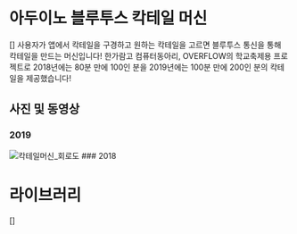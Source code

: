 # 아두이노 블루투스 칵테일 머신
[]
 사용자가 앱에서 칵테일을 구경하고 원하는 칵테일을 고르면 블루투스 통신을 통해 칵테일을 만드는 머신입니다!
 한가람고 컴퓨터동아리, OVERFLOW의 학교축제용 프로젝트로 2018년에는 80분 만에 100인 분을 2019년에는 100분 만에 200인 분의 칵테일을 제공했습니다!
 
## 사진 및 동영상

### 2019
<img src="/image/칵테일머신_회로도" alt="칵테일머신_회로도">
### 2018

# 라이브러리
[]




